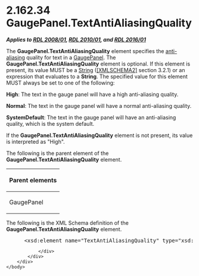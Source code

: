 <html dir="LTR" xmlns:mshelp="http://msdn.microsoft.com/mshelp" xmlns:ddue="http://ddue.schemas.microsoft.com/authoring/2003/5" xmlns:xlink="http://www.w3.org/1999/xlink" xmlns:tool="http://www.microsoft.com/tooltip">
    <head>
        <meta http-equiv="Content-Type" content="text/html; CHARSET=utf-8"></meta>
        <meta name="save" content="history"></meta>
        <title>2.162.34 GaugePanel.TextAntiAliasingQuality</title>
        <xml>
            <mshelp:toctitle title="2.162.34 GaugePanel.TextAntiAliasingQuality"></mshelp:toctitle>
            <mshelp:rltitle title="[MS-RDL]: GaugePanel.TextAntiAliasingQuality"></mshelp:rltitle>
            <mshelp:keyword index="A" term="cb5b070a-3496-4933-adbb-74885e44f9cd"></mshelp:keyword>
            <mshelp:attr name="DCSext.ContentType" value="open specification"></mshelp:attr>
            <mshelp:attr name="AssetID" value="cb5b070a-3496-4933-adbb-74885e44f9cd"></mshelp:attr>
            <mshelp:attr name="TopicType" value="kbRef"></mshelp:attr>
            <mshelp:attr name="DCSext.Title" value="[MS-RDL]: GaugePanel.TextAntiAliasingQuality" />
        </xml>
    </head>
    <body>
        <div id="header">
            <h1 class="heading">2.162.34 GaugePanel.TextAntiAliasingQuality</h1>
        </div>
        <div id="mainSection">
            <div id="mainBody">
                <div id="allHistory" class="saveHistory"></div>
                <div id="sectionSection0" class="section" name="collapseableSection">
                    

<p><b><i>Applies to </i></b><a href="1e855f94-4617-47e4-b89e-0856c6cb420f.htm"><b><i>RDL 2008/01</i></b></a><b><i>,
</i></b><a href="3428e690-a348-4ec7-8a6a-8efb42d2cdee.htm"><b><i>RDL 2010/01</i></b></a><b><i>,
and </i></b><a href="52ce3983-2bfc-4e72-9359-42aaf5fe4509.htm"><b><i>RDL 2016/01</i></b></a></p>

<p>The <b>GaugePanel.TextAntiAliasingQuality</b> element
specifies the <a href="b2482b3f-74ab-4ca8-a9e5-c07955011743.htm#gt_1c163159-5835-4f3b-b6bf-518ad8eba532">anti-aliasing</a>
quality for text in a <a href="f01744d3-79fa-4f30-94bf-a1ffa6bde2ac.htm">GaugePanel</a>.
The <b>GaugePanel.TextAntiAliasingQuality</b> element is optional. If this
element is present, its value MUST be a <a href="1ed81ef3-a683-45e3-aaad-bd2bbe71bc3d.htm">String</a> (<a href="https://go.microsoft.com/fwlink/?LinkId=90610">[XMLSCHEMA2]</a> section
3.2.1) or an expression that evaluates to a <b>String</b>. The specified value
for this element MUST always be set to one of the following:</p>

<p><b>High</b>: The text in the gauge panel will have a
high anti-aliasing quality.</p>

<p><b>Normal</b>: The text in the gauge panel will have
a normal anti-aliasing quality.</p>

<p><b>SystemDefault</b>: The text in the gauge panel
will have an anti-aliasing quality, which is the system default.</p>

<p>If the <b>GaugePanel.TextAntiAliasingQuality</b> element is
not present, its value is interpreted as &quot;High&quot;.</p>

<p>The following is the parent element of the <b>GaugePanel.TextAntiAliasingQuality</b>
element.</p>

<table>
 <thead>
  <tr>
   <th>
   <p>Parent elements</p>
   </th>
  </tr>
 </thead>
 <tr>
  <td>
  <p>GaugePanel</p>
  </td>
 </tr>
</table>

<p>The following is the XML Schema definition of the <b>GaugePanel.TextAntiAliasingQuality</b>
element.           </p>

<dl>
<dd>
<div><pre> &lt;xsd:element name=&quot;TextAntiAliasingQuality&quot; type=&quot;xsd:string&quot; minOccurs=&quot;0&quot; /&gt;
</pre></div>
</dd></dl>


                </div>
            </div>
        </div>
    </body>
</html>